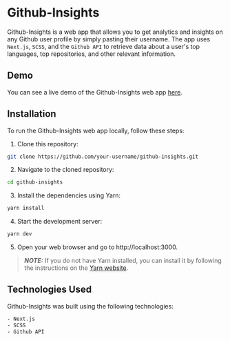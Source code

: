 # Github-Insights

Github-Insights is a web app that allows you to get analytics and insights on any Github user profile by simply pasting their username. The app uses `Next.js`, `SCSS`, and the `Github API` to retrieve data about a user's top languages, top repositories, and other relevant information.

## Demo

You can see a live demo of the Github-Insights web app [here](https://github-insights-app.vercel.app/).

## Installation

To run the Github-Insights web app locally, follow these steps:

1. Clone this repository: 

```sh
git clone https://github.com/your-username/github-insights.git
```

2. Navigate to the cloned repository: 
```sh
cd github-insights
```

3. Install the dependencies using Yarn: 

```sh
yarn install
```

4. Start the development server:

```sh
yarn dev
```

5. Open your web browser and go to http://localhost:3000.

> **_NOTE:_** If you do not have Yarn installed, you can install it by following the instructions on the [Yarn website](https://yarnpkg.com/).

## Technologies Used
Github-Insights was built using the following technologies:

```sh
- Next.js
- SCSS
- Github API
```